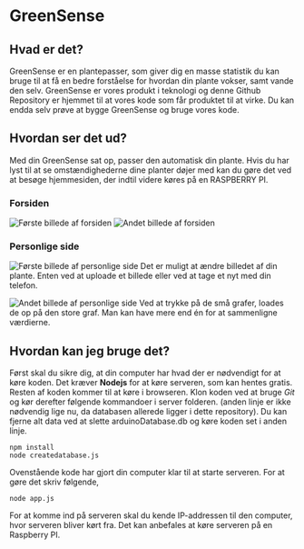 # GreenSense
## Hvad er det?
GreenSense er en plantepasser, som giver dig en masse statistik du kan bruge til at få en bedre forståelse for hvordan din plante vokser, samt vande den selv. GreenSense er vores produkt i teknologi og denne Github Repository er hjemmet til at vores kode som får produktet til at virke. Du kan endda selv prøve at bygge GreenSense og bruge vores kode.

## Hvordan ser det ud?
Med din GreenSense sat op, passer den automatisk din plante. Hvis du har lyst til at se omstændighederne dine planter døjer med kan du gøre det ved at besøge hjemmesiden, der indtil videre køres på en RASPBERRY PI.
### Forsiden
![Første billede af forsiden](https://github.com/jehaj/GreenSense/blob/master/images/frontpage-1.png "Første billede af forsiden")
![Andet billede af forsiden](https://github.com/jehaj/GreenSense/blob/master/images/frontpage-2.png "Andet billede af forsiden")

### Personlige side
![Første billede af personlige side](https://github.com/jehaj/GreenSense/blob/master/images/personal-1.png "Første billede af personlige side")
Det er muligt at ændre billedet af din plante. Enten ved at uploade et billede eller ved at tage et nyt med din telefon.

![Andet billede af personlige side](https://github.com/jehaj/GreenSense/blob/master/images/personal-2.png "Andet billede af personlige side")
Ved at trykke på de små grafer, loades de op på den store graf. Man kan have mere end én for at sammenligne værdierne.

## Hvordan kan jeg bruge det?
Først skal du sikre dig, at din computer har hvad der er nødvendigt for at køre koden. Det kræver **Nodejs** for at køre serveren, som kan hentes gratis. Resten af koden kommer til at køre i browseren.
Klon koden ved at bruge *Git* og kør derefter følgende kommandoer i server folderen. (anden linje er ikke nødvendig lige nu, da databasen allerede ligger i dette repository). Du kan fjerne alt data ved at slette arduinoDatabase.db og køre koden set i anden linje.
```
npm install
node createdatabase.js
```
Ovenstående kode har gjort din computer klar til at starte serveren. For at gøre det skriv følgende,
```
node app.js
```
For at komme ind på serveren skal du kende IP-addressen til den computer, hvor serveren bliver kørt fra. Det kan anbefales at køre serveren på en Raspberry PI.
